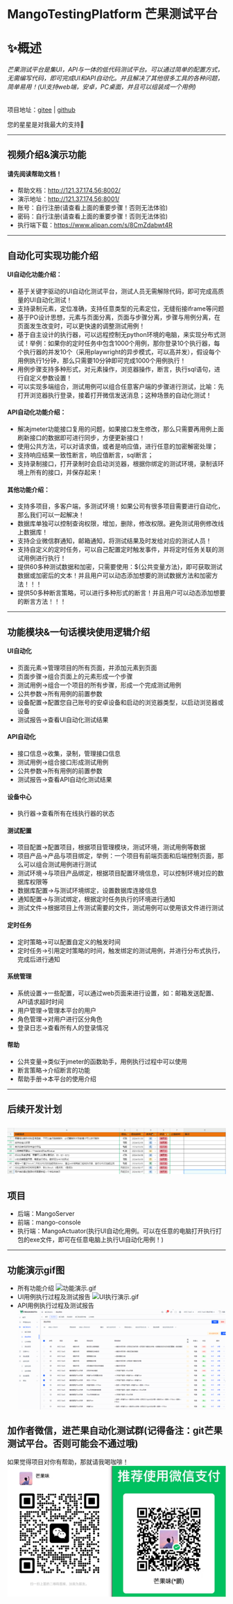 # MangoTestingPlatform  芒果测试平台
# ✨️概述
###### 芒果测试平台是集UI，API与一体的低代码测试平台。可以通过简单的配置方式，无需编写代码，即可完成UI和API自动化。并且解决了其他很多工具的各种问题，简单易用！(UI支持web端，安卓，PC桌面，并且可以组装成一个用例)
项目地址：[gitee](https://gitee.com/mao-peng/MangoTestingPlatform)    |    [github](https://github.com/maopengg/MangoTestingPlatform) 

您的星星是对我最大的支持💖

---
## 视频介绍&演示功能
#### 请先阅读帮助文档！
* 帮助文档：http://121.37.174.56:8002/
* 演示地址：http://121.37.174.56:8001/
* 账号：自行注册(请查看上面的重要步骤！否则无法体验)
* 密码：自行注册(请查看上面的重要步骤！否则无法体验)
* 执行端下载：https://www.alipan.com/s/8CmZdabwt4R
---
## 自动化可实现功能介绍
#### UI自动化功能介绍：
* 基于关键字驱动的UI自动化测试平台，测试人员无需解除代码，即可完成高质量的UI自动化测试！
* 支持录制元素，定位准确，支持任意类型的元素定位，无缝衔接iframe等问题
* 基于PO设计思想，元素与页面分离，页面与步骤分离，步骤与用例分离，在页面发生改变时，可以更快速的调整测试用例！
* 基于自主设计的执行器，可以远程控制无python环境的电脑，来实现分布式测试！举例：如果你的定时任务中包含1000个用例，那你登录10个执行器，每个执行器的并发10个（采用playwright的异步模式，可以高并发），假设每个用例执行1分钟，那么只需要10分钟即可完成1000个用例执行！
* 用例步骤支持多种形式，对元素操作，浏览器操作，断言，执行sql语句，进行自定义参数设置！
* 可以实现多端组合，测试用例可以组合任意客户端的步骤进行测试，比喻：先打开浏览器执行登录，接着打开微信发送消息；这种场景的自动化测试！

#### API自动化功能介绍：
* 解决jmeter功能接口复用的问题，如果接口发生修改，那么只需要再用例上面刷新接口的数据即可进行同步，方便更新接口！
* 使用公共方法，可以对请求值，或者是响应值，进行任意的加密解密处理；
* 支持响应结果一致性断言，响应值断言，sql断言；
* 支持录制接口，打开录制时会启动浏览器，根据你绑定的测试环境，录制该环境上所有的接口，并保存起来！

#### 其他功能介绍：
* 支持多项目，多客户端，多测试环境！如果公司有很多项目需要进行自动化，那么我们可以一起解决！
* 数据库单独可以控制查询权限，增加，删除，修改权限。避免测试用例修改线上数据库！
* 支持企业微信群通知，邮箱通知，将测试结果及时发给对应的测试人员！
* 支持自定义的定时任务，可以自己配置定时触发事件，并将定时任务关联的测试用例进行执行！
* 提供60多种测试数据和加密，只需要使用：${公共变量方法}，即可获取测试数据或加密后的文本！并且用户可以动态添加想要的测试数据方法和加密方法！！！
* 提供50多种断言策略，可以进行多种形式的断言！并且用户可以动态添加想要的断言方法！！！
---
## 功能模块&一句话模块使用逻辑介绍
#### UI自动化
* 页面元素->管理项目的所有页面，并添加元素到页面
* 页面步骤->组合页面上的元素形成一个步骤
* 测试用例->组合一个项目的所有步骤，形成一个完成测试用例
* 公共参数->所有用例的前置参数
* 设备配置->配置您自己账号的安卓设备和启动的浏览器类型，以启动浏览器或设备
* 测试报告->查看UI自动化测试结果
#### API自动化
* 接口信息->收集，录制，管理接口信息
* 测试用例->组合接口形成测试用例
* 公共参数->所有用例的前置参数
* 测试报告->查看API自动化测试结果
#### 设备中心
* 执行器->查看所有在线执行器的状态
#### 测试配置
* 项目配置->配置项目，根据项目管理模块，测试环境，测试用例等数据
* 项目产品->产品与项目绑定，举例：一个项目有前端页面和后端控制页面，那么可以组合测试用例进行测试
* 测试环境->与项目产品绑定，根据项目配置环境信息，可以控制环境对应的数据库权限等
* 数据库配置->与测试环境绑定，设置数据库连接信息
* 通知配置->与测试绑定，根据定时任务执行的环境进行通知
* 测试文件->根据项目上传测试需要的文件，测试用例可以使用该文件进行测试
#### 定时任务
* 定时策略->可以配置自定义的触发时间
* 定时任务->引用定时策略的时间，触发绑定的测试用例，并进行分布式执行，完成后进行通知
#### 系统管理
* 系统设置->一些配置，可以通过web页面来进行设置，如：邮箱发送配置、API请求超时时间
* 用户管理->管理本平台的用户
* 角色管理->对用户进行区分角色
* 登录日志->查看所有人的登录情况
#### 帮助
* 公共变量->类似于jmeter的函数助手，用例执行过程中可以使用
* 断言策略->介绍断言的功能
* 帮助手册->本平台的使用介绍
---
## 后续开发计划
![功能开发计划.jpg](功能开发计划.jpg)
---
## 项目
* 后端：MangoServer
* 前端：mango-console
* 执行端：MangoActuator(执行UI自动化用例。可以在任意的电脑打开执行打包的exe文件，即可在任意电脑上执行UI自动化用例！)
---
## 功能演示gif图
* 所有功能介绍
![功能演示.gif](功能演示.gif)
* UI用例执行过程及测试报告
![UI执行演示.gif](UI执行演示.gif)
* API用例执行过程及测试报告
![API执行演示.gif](API执行演示.gif)
## 加作者微信，进芒果自动化测试群(记得备注：git芒果测试平台。否则可能会不通过哦)
如果觉得项目对你有帮助，那就请我喝咖啡！
![微信.jpg](微信.jpg)
